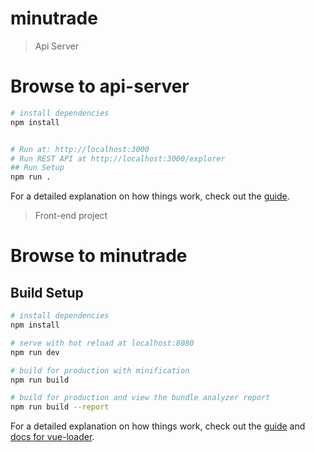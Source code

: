 # minutrade
> Api Server

# Browse to api-server
``` bash
# install dependencies
npm install


# Run at: http://localhost:3000
# Run REST API at http://localhost:3000/explorer
## Run Setup
npm run .

```
For a detailed explanation on how things work, check out the [guide](https://github.com/strongloop/loopback).

> Front-end project

# Browse to minutrade

## Build Setup

``` bash
# install dependencies
npm install

# serve with hot reload at localhost:8080
npm run dev

# build for production with minification
npm run build

# build for production and view the bundle analyzer report
npm run build --report
```

For a detailed explanation on how things work, check out the [guide](http://vuejs-templates.github.io/webpack/) and [docs for vue-loader](http://vuejs.github.io/vue-loader).

